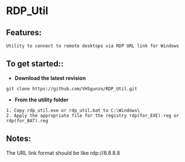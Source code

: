 # RDP_Util

## Features:
```
Utility to connect to remote desktops via RDP URL link for Windows
```

## To get started::
* **Download the latest revision**
```
git clone https://github.com/VHSgunzo/RDP_Util.git
```
* **From the utility folder**
```
1. Copy rdp_util.exe or rdp_util.bat to C:\Windows\
2. Apply the appropriate file for the registry rdp(for_EXE).reg or rdp(for_BAT).reg
```

## Notes: 
The URL link format should be like rdp://8.8.8.8 
